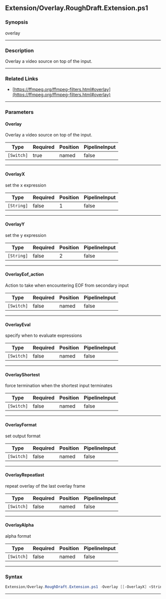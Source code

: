 
Extension/Overlay.RoughDraft.Extension.ps1
------------------------------------------
### Synopsis
overlay

---
### Description

Overlay a video source on top of the input.

---
### Related Links
* [https://ffmpeg.org/ffmpeg-filters.html#overlay](https://ffmpeg.org/ffmpeg-filters.html#overlay)



---
### Parameters
#### **Overlay**

Overlay a video source on top of the input.






|Type      |Required|Position|PipelineInput|
|----------|--------|--------|-------------|
|`[Switch]`|true    |named   |false        |



---
#### **OverlayX**

set the x expression






|Type      |Required|Position|PipelineInput|
|----------|--------|--------|-------------|
|`[String]`|false   |1       |false        |



---
#### **OverlayY**

set the y expression






|Type      |Required|Position|PipelineInput|
|----------|--------|--------|-------------|
|`[String]`|false   |2       |false        |



---
#### **OverlayEof_action**

Action to take when encountering EOF from secondary input






|Type      |Required|Position|PipelineInput|
|----------|--------|--------|-------------|
|`[Switch]`|false   |named   |false        |



---
#### **OverlayEval**

specify when to evaluate expressions






|Type      |Required|Position|PipelineInput|
|----------|--------|--------|-------------|
|`[Switch]`|false   |named   |false        |



---
#### **OverlayShortest**

force termination when the shortest input terminates






|Type      |Required|Position|PipelineInput|
|----------|--------|--------|-------------|
|`[Switch]`|false   |named   |false        |



---
#### **OverlayFormat**

set output format






|Type      |Required|Position|PipelineInput|
|----------|--------|--------|-------------|
|`[Switch]`|false   |named   |false        |



---
#### **OverlayRepeatlast**

repeat overlay of the last overlay frame






|Type      |Required|Position|PipelineInput|
|----------|--------|--------|-------------|
|`[Switch]`|false   |named   |false        |



---
#### **OverlayAlpha**

alpha format






|Type      |Required|Position|PipelineInput|
|----------|--------|--------|-------------|
|`[Switch]`|false   |named   |false        |



---
### Syntax
```PowerShell
Extension/Overlay.RoughDraft.Extension.ps1 -Overlay [[-OverlayX] <String>] [[-OverlayY] <String>] [-OverlayEof_action] [-OverlayEval] [-OverlayShortest] [-OverlayFormat] [-OverlayRepeatlast] [-OverlayAlpha] [<CommonParameters>]
```
---




